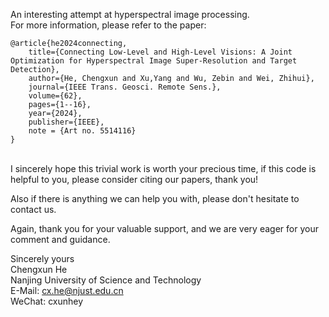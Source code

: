 An interesting attempt at hyperspectral image processing. <br>
For more information, please refer to the paper: 

```
@article{he2024connecting,
	title={Connecting Low-Level and High-Level Visions: A Joint Optimization for Hyperspectral Image Super-Resolution and Target Detection},  
	author={He, Chengxun and Xu,Yang and Wu, Zebin and Wei, Zhihui},  
	journal={IEEE Trans. Geosci. Remote Sens.}, 
	volume={62}, 
	pages={1--16}, 
	year={2024}, 
	publisher={IEEE}, 
	note = {Art no. 5514116}
}
```

<br>
I sincerely hope this trivial work is worth your precious time, if this code is helpful to you, please consider citing our papers, thank you! 

Also if there is anything we can help you with, please don't hesitate to contact us.

Again, thank you for your valuable support, and we are very eager for your comment and guidance.

Sincerely yours
<br>
Chengxun He
<br>
Nanjing University of Science and Technology
<br>
E-Mail: cx.he@njust.edu.cn
<br>
WeChat: cxunhey
